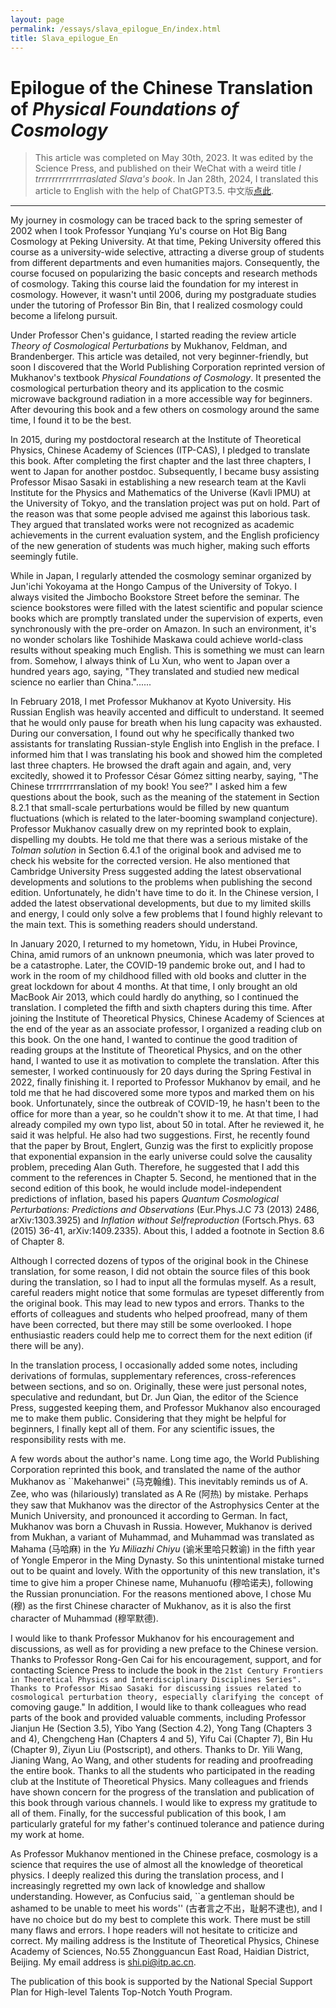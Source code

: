```yaml
---
layout: page
permalink: /essays/slava_epilogue_En/index.html
title: Slava_epilogue_En
---
```


# Epilogue of the Chinese Translation of *Physical Foundations of Cosmology*

> This article was completed on May 30th, 2023. It was edited by the Science Press, and published on their WeChat with a weird title *I trrrrrrrrrrrrrraslated Slava's book*. In Jan 28th, 2024, I translated this article to English with the help of ChatGPT3.5. 中文版[点此](./essays/slava_epilogue.md).
> 
>

---

My journey in cosmology can be traced back to the spring semester of 2002 when I took Professor Yunqiang Yu's course on Hot Big Bang Cosmology at Peking University. At that time, Peking University offered this course as a university-wide selective, attracting a diverse group of students from different departments and even humanities majors. Consequently, the course focused on popularizing the basic concepts and research methods of cosmology. Taking this course laid the foundation for my interest in cosmology. However, it wasn't until 2006, during my postgraduate studies under the tutoring of Professor Bin Bin, that I realized cosmology could become a lifelong pursuit.

Under Professor Chen's guidance, I started reading the review article *Theory of Cosmological Perturbations* by Mukhanov, Feldman, and Brandenberger. This article was detailed, not very beginner-friendly, but soon I discovered that the World Publishing Corporation reprinted version of Mukhanov's textbook *Physical Foundations of Cosmology*. It presented the cosmological perturbation theory and its application to the cosmic microwave background radiation in a more accessible way for beginners. After devouring this book and a few others on cosmology around the same time, I found it to be the best.

In 2015, during my postdoctoral research at the Institute of Theoretical Physics, Chinese Academy of Sciences (ITP-CAS), I pledged to translate this book. After completing the first chapter and the last three chapters, I went to Japan for another postdoc. Subsequently, I became busy assisting Professor Misao Sasaki in establishing a new research team at the Kavli Institute for the Physics and Mathematics of the Universe (Kavli IPMU) at the University of Tokyo, and the translation project was put on hold. Part of the reason was that some people advised me against this laborious task. They argued that translated works were not recognized as academic achievements in the current evaluation system, and the English proficiency of the new generation of students was much higher, making such efforts seemingly futile.

While in Japan, I regularly attended the cosmology seminar organized by Jun'ichi Yokoyama at the Hongo Campus of the University of Tokyo. I always visited the Jimbocho Bookstore Street before the seminar. The science bookstores were filled with the latest scientific and popular science books which are promptly translated under the supervision of experts, even synchronously with the pre-order on Amazon. In such an environment, it's no wonder scholars like Toshihide Maskawa could achieve world-class results without speaking much English. This is something we must can learn from. Somehow, I always think of Lu Xun, who went to Japan over a hundred years ago, saying, "They translated and studied new medical science no earlier than China."......

In February 2018, I met Professor Mukhanov at Kyoto University. His Russian English was heavily accented and difficult to understand. It seemed that he would only pause for breath when his lung capacity was exhausted. During our conversation, I found out why he specifically thanked two assistants for translating Russian-style English into English in the preface. I informed him that I was translating his book and showed him the completed last three chapters. He browsed the draft again and again, and, very excitedly, showed it to Professor César Gómez sitting nearby, saying, "The Chinese trrrrrrrrranslation of my book! You see?" I asked him a few questions about the book, such as the meaning of the statement in Section 8.2.1 that small-scale perturbations would be filled by new quantum fluctuations (which is related to the later-booming swampland conjecture). Professor Mukhanov casually drew on my reprinted book to explain, dispelling my doubts. He told me that there was a serious mistake of the *Tolman solution* in Section 6.4.1 of the original book and advised me to check his website for the corrected version. He also mentioned that Cambridge University Press suggested adding the latest observational developments and solutions to the problems when publishing the second edition. Unfortunately, he didn't have time to do it. In the Chinese version, I added the latest observational developments, but due to my limited skills and energy, I could only solve a few problems that I found highly relevant to the main text. This is something readers should understand.

In January 2020, I returned to my hometown, Yidu, in Hubei Province, China, amid rumors of an unknown pneumonia, which was later proved to be a catastrophe. Later, the COVID-19 pandemic broke out, and I had to work in the room of my childhood filled with old books and clutter in the great lockdown for about 4 months. At that time, I only brought an old MacBook Air 2013, which could hardly do anything, so I continued the translation. I completed the fifth and sixth chapters during this time. After joining the Institute of Theoretical Physics, Chinese Academy of Sciences at the end of the year as an associate professor, I organized a reading club on this book. On the one hand, I wanted to continue the good tradition of reading groups at the Institute of Theoretical Physics, and on the other hand, I wanted to use it as motivation to complete the translation. After this semester, I worked continuously for 20 days during the Spring Festival in 2022, finally finishing it. I reported to Professor Mukhanov by email, and he told me that he had discovered some more typos and marked them on his book. Unfortunately, since the outbreak of COVID-19, he hasn't been to the office for more than a year, so he couldn't show it to me. At that time, I had already compiled my own typo list, about 50 in total. After he reviewed it, he said it was helpful. He also had two suggestions. First, he recently found that the paper by Brout, Englert, Gunzig was the first to explicitly propose that exponential expansion in the early universe could solve the causality problem, preceding Alan Guth. Therefore, he suggested that I add this comment to the references in Chapter 5. Second, he mentioned that in the second edition of this book, he would include model-independent predictions of inflation, based his papers *Quantum Cosmological Perturbations: Predictions and Observations* (Eur.Phys.J.C 73 (2013) 2486, arXiv:1303.3925) and *Inflation without Selfreproduction* (Fortsch.Phys. 63 (2015) 36-41, arXiv:1409.2335). About this, I added a footnote in Section 8.6 of Chapter 8.

Although I corrected dozens of typos of the original book in the Chinese translation, for some reason, I did not obtain the source files of this book during the translation, so I had to input all the formulas myself. As a result, careful readers might notice that some formulas are typeset differently from the original book. This may lead to new typos and errors. Thanks to the efforts of colleagues and students who helped proofread, many of them have been corrected, but there may still be some overlooked. I hope enthusiastic readers could help me to correct them for the next edition (if there will be any).

In the translation process, I occasionally added some notes, including derivations of formulas, supplementary references, cross-references between sections, and so on. Originally, these were just personal notes, speculative and redundant, but Dr. Jun Qian, the editor of the Science Press, suggested keeping them, and Professor Mukhanov also encouraged me to make them public. Considering that they might be helpful for beginners, I finally kept all of them. For any scientific issues, the responsibility rests with me.

A few words about the author's name. Long time ago, the World Publishing Corporation reprinted this book, and translated the name of the author Mukhanov as ``Makehanwei" (马克翰维). This inevitably reminds us of A. Zee, who was (hilariously) translated as A Re (阿热) by mistake. Perhaps they saw that Mukhanov was the director of the Astrophysics Center at the Munich University, and pronounced it according to German. In fact, Mukhanov was born a Chuvash in Russia. However, Mukhanov is derived from Mukhan, a variant of Muhammad, and Muhammad was translated as Mahama (马哈麻) in the *Yu Miliazhi Chiyu* (谕米里哈只敕谕) in the fifth year of Yongle Emperor in the Ming Dynasty. So this unintentional mistake turned out to be quaint and lovely. With the opportunity of this new translation, it's time to give him a proper Chinese name, Muhanuofu (穆哈诺夫), following the Russian pronunciation. For the reasons mentioned above, I chose Mu (穆) as the first Chinese character of Mukhanov, as it is also the first character of Muhammad (穆罕默德).

I would like to thank Professor Mukhanov for his encouragement and discussions, as well as for providing a new preface to the Chinese version. Thanks to Professor Rong-Gen Cai for his encouragement, support, and for contacting Science Press to include the book in the ``21st Century Frontiers in Theoretical Physics and Interdisciplinary Disciplines Series". Thanks to Professor Misao Sasaki for discussing issues related to cosmological perturbation theory, especially clarifying the concept of ``comoving gauge." In addition, I would like to thank colleagues who read parts of the book and provided valuable comments, including Professor Jianjun He (Section 3.5), Yibo Yang (Section 4.2), Yong Tang (Chapters 3 and 4), Chengcheng Han (Chapters 4 and 5), Yifu Cai (Chapter 7), Bin Hu (Chapter 9), Ziyun Liu (Postscript), and others. Thanks to Dr. Yili Wang, Jianing Wang, Ao Wang, and other students for reading and proofreading the entire book. Thanks to all the students who participated in the reading club at the Institute of Theoretical Physics. Many colleagues and friends have shown concern for the progress of the translation and publication of this book through various channels. I would like to express my gratitude to all of them. Finally, for the successful publication of this book, I am particularly grateful for my father's continued tolerance and patience during my work at home.

As Professor Mukhanov mentioned in the Chinese preface, cosmology is a science that requires the use of almost all the knowledge of theoretical physics. I deeply realized this during the translation process, and I increasingly regretted my own lack of knowledge and shallow understanding. However, as Confucius said, ``a gentleman should be ashamed to be unable to meet his words'' (古者言之不出，耻躬不逮也), and I have no choice but do my best to complete this work. There must be still many flaws and errors. I hope readers will not hesitate to criticize and correct. My mailing address is the Institute of Theoretical Physics, Chinese Academy of Sciences, No.55 Zhongguancun East Road, Haidian District, Beijing. My email address is shi.pi@itp.ac.cn.

The publication of this book is supported by the National Special Support Plan for High-level Talents Top-Notch Youth Program.